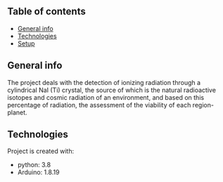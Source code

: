
## Table of contents
* [General info](#general-info)
* [Technologies](#technologies)
* [Setup](#setup)

## General info
The project deals with the detection of ionizing radiation through a cylindrical NaI (Ti) crystal, the source of which is the natural radioactive isotopes and cosmic radiation of an environment, and based on this percentage of radiation, the assessment of the viability of each region-planet.

## Technologies
Project is created with:
* python: 3.8
* Arduino: 1.8.19
